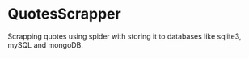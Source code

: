 # QuotesScrapper
Scrapping quotes using spider with storing it to databases like sqlite3, mySQL and mongoDB.
